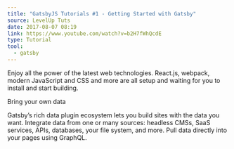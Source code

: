 ```yaml
---
title: "GatsbyJS Tutorials #1 - Getting Started with Gatsby"
source: LevelUp Tuts
date: 2017-08-07 08:19
link: https://www.youtube.com/watch?v=b2H7fWhQcdE
type: Tutorial
tool:
  - gatsby
---
```


Enjoy all the power of the latest web technologies. React.js, webpack, modern JavaScript and CSS and more are all setup and waiting for you to install and start building.

Bring your own data

Gatsby’s rich data plugin ecosystem lets you build sites with the data you want. Integrate data from one or many sources: headless CMSs, SaaS services, APIs, databases, your file system, and more. Pull data directly into your pages using GraphQL.